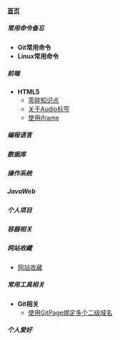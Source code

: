 
#### [首页](?file=home-首页)

##### 常用命令备忘
- **Git常用命令**
- **Linux常用命令**

##### 前端
- **HTML5**
    - [零碎知识点](?file=002-前端/001-HTML5/001-零碎知识点 "零碎知识点")
    - [关于Audio标签](?file=002-前端/001-HTML5/002-关于Audio标签 "关于Audio标签")
    - [使用iframe](?file=002-前端/001-HTML5/003-使用iframe "使用iframe")

##### 编程语言

##### 数据库

##### 操作系统

##### JavaWeb

##### 个人项目

##### 容器相关

##### 网站收藏
- [网站收藏](?file=009-网站收藏/001-网站收藏 "网站收藏")

##### 常用工具相关
- **Git相关**
    - [使用GitPage绑定多个二级域名](?file=010-常用工具相关/001-Git相关/001-使用GitPage绑定多个二级域名 "使用GitPage绑定多个二级域名")

##### 个人爱好
